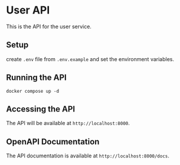# User API

This is the API for the user service.

## Setup

create `.env` file from `.env.example` and set the environment variables.

## Running the API

```
docker compose up -d
```

## Accessing the API

The API will be available at `http://localhost:8000`.

## OpenAPI Documentation

The API documentation is available at `http://localhost:8000/docs`.
